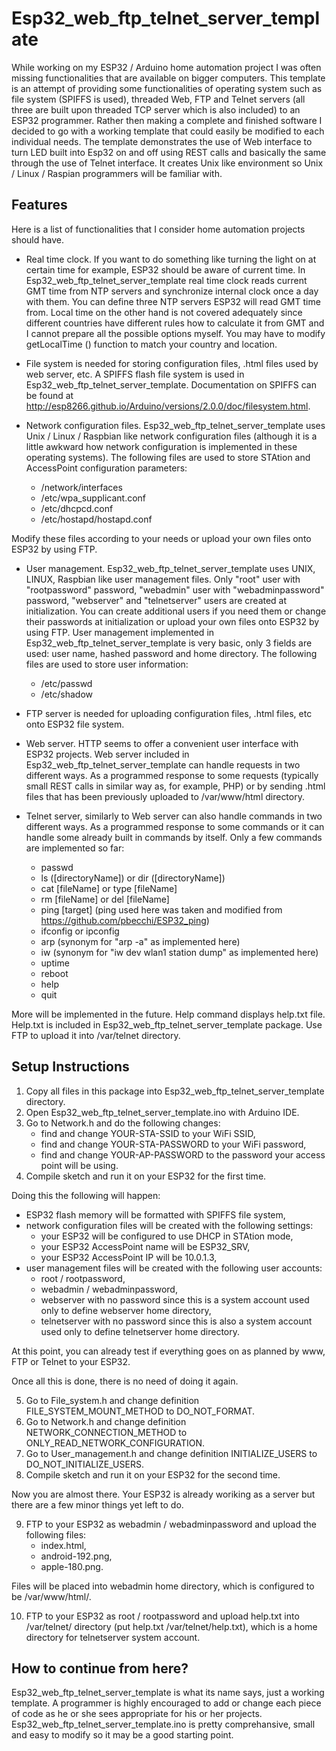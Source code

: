 # Esp32_web_ftp_telnet_server_template

While working on my ESP32 / Arduino home automation project I was often missing functionalities that are available on bigger computers. This template is an attempt of providing some functionalities of operating system such as file system (SPIFFS is used), threaded Web, FTP and Telnet servers (all three are built upon threaded TCP server which is also included) to an ESP32 programmer. Rather then making a complete and finished software I decided to go with a working template that could easily be modified to each individual needs. The template demonstrates the use of Web interface to turn LED built into Esp32 on and off using REST calls and basically the same through the use of Telnet interface. It creates Unix like environment so Unix / Linux / Raspian programmers will be familiar with.

## Features

Here is a list of functionalities that I consider home automation projects should have.

- Real time clock. If you want to do something like turning the light on at certain time for example, ESP32 should be aware of current time. In Esp32_web_ftp_telnet_server_template real time clock reads current GMT time from NTP servers and synchronize internal clock once a day with them. You can define three NTP servers ESP32 will read GMT time from. Local time on the other hand is not covered adequately since different countries have different rules how to calculate it from GMT and I cannot prepare all the possible options myself. You may have to modify getLocalTime () function to match your country and location.

- File system is needed for storing configuration files, .html files used by web server, etc. A SPIFFS flash file system is used in Esp32_web_ftp_telnet_server_template. Documentation on SPIFFS can be found at http://esp8266.github.io/Arduino/versions/2.0.0/doc/filesystem.html.

- Network configuration files. Esp32_web_ftp_telnet_server_template uses Unix / Linux / Raspbian like network configuration files (although it is a little awkward how network configuration is implemented in these operating systems). The following files are used to store STAtion and AccessPoint configuration parameters:

   - /network/interfaces
   - /etc/wpa_supplicant.conf
   - /etc/dhcpcd.conf
   - /etc/hostapd/hostapd.conf  

Modify these files according to your needs or upload your own files onto ESP32 by using FTP. 

- User management. Esp32_web_ftp_telnet_server_template uses UNIX, LINUX, Raspbian like user management files. Only "root" user with "rootpassword" password, "webadmin" user with "webadminpassword" password, "webserver" and "telnetserver" users are created at initialization. You can create additional users if you need them or change their passwords at initialization or upload your own files onto ESP32 by using FTP. User management implemented in Esp32_web_ftp_telnet_server_template is very basic, only 3 fields are used: user name, hashed password and home directory. The following files are used to store user information:

   - /etc/passwd
   - /etc/shadow

- FTP server is needed for uploading configuration files, .html files, etc onto ESP32 file system.

- Web server. HTTP seems to offer a convenient user interface with ESP32 projects. Web server included in Esp32_web_ftp_telnet_server_template can handle requests in two different ways. As a programmed response to some requests (typically small REST calls in similar way as, for example, PHP) or by sending .html files that has been previously uploaded to /var/www/html directory.

- Telnet server, similarly to Web server can also handle commands in two different ways. As a programmed response to some commands or it can handle some already built in commands by itself. Only a few commands are implemented so far:
   - passwd
   - ls ([directoryName]) or dir ([directoryName])
   - cat [fileName] or type [fileName]
   - rm [fileName] or del [fileName]
   - ping [target]   (ping used here was taken and modified from https://github.com/pbecchi/ESP32_ping)
   - ifconfig or ipconfig
   - arp (synonym for "arp -a" as implemented here)
   - iw (synonym for "iw dev wlan1 station dump" as implemented here)
   - uptime
   - reboot
   - help
   - quit

More will be implemented in the future. Help command displays help.txt file. Help.txt is included in Esp32_web_ftp_telnet_server_template package. Use FTP to upload it into /var/telnet directory.

## Setup Instructions

1. Copy all files in this package into Esp32_web_ftp_telnet_server_template directory.
2. Open Esp32_web_ftp_telnet_server_template.ino with Arduino IDE.
3. Go to Network.h and do the following changes:
   - find and change YOUR-STA-SSID to your WiFi SSID,
   - find and change YOUR-STA-PASSWORD to your WiFi password,
   - find and change YOUR-AP-PASSWORD to the password your access point will be using.
4. Compile sketch and run it on your ESP32 for the first time.

Doing this the following will happen:
   - ESP32 flash memory will be formatted with SPIFFS file system,
   - network configuration files will be created with the following settings:
      - your ESP32 will be configured to use DHCP in STAtion mode,
      - your ESP32 AccessPoint name will be ESP32_SRV,
      - your ESP32 AccessPoint IP will be 10.0.1.3,
   - user management files will be created with the following user accounts:
      - root / rootpassword,
      - webadmin / webadminpassword,
      - webserver with no password since this is a system account used only to define webserver home directory,
      - telnetserver with no password since this is also a system account used only to define telnetserver home directory.

At this point, you can already test if everything goes on as planned by www, FTP or Telnet to your ESP32.

Once all this is done, there is no need of doing it again.

5. Go to File_system.h and change definition FILE_SYSTEM_MOUNT_METHOD to DO_NOT_FORMAT.
6. Go to Network.h and change definition NETWORK_CONNECTION_METHOD to ONLY_READ_NETWORK_CONFIGURATION.
7. Go to User_management.h and change definition INITIALIZE_USERS to DO_NOT_INITIALIZE_USERS.
8. Compile sketch and run it on your ESP32 for the second time.

Now you are almost there. Your ESP32 is already woriking as a server but there are a few minor things yet left to do.

9. FTP to your ESP32 as webadmin / webadminpassword and upload the following files:
   - index.html,
   - android-192.png,
   - apple-180.png.

Files will be placed into webadmin home directory, which is configured to be /var/www/html/.

10. FTP to your ESP32 as root / rootpassword and upload help.txt into /var/telnet/ directory (put help.txt /var/telnet/help.txt), which is a home directory for telnetserver system account.

## How to continue from here?

Esp32_web_ftp_telnet_server_template is what its name says, just a working template. A programmer is highly encouraged to add or change each piece of code as he or she sees appropriate for his or her projects. Esp32_web_ftp_telnet_server_template.ino is pretty comprehansive, small and easy to modify so it may be a good starting point.
